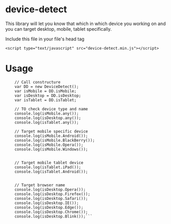 # device-detect
This library will let you know that which in which device you working on and you can target desktop, mobile, tablet specifically.

Include this file in your file's head tag
```
<script type="text/javascript" src="device-detect.min.js"></script>
```
# Usage
```
    // Call constructure
    var DD = new DeviceDetect();
    var isMobile = DD.isMobile;
    var isDesktop = DD.isDesktop;
    var isTablet = DD.isTablet;

    // TO check device type and name
    console.log(isMobile.any());
    console.log(isDesktop.any());
    console.log(isTablet.any());

    // Target mobile specific device
    console.log(isMobile.Android());
    console.log(isMobile.BlackBerry());
    console.log(isMobile.Opera());
    console.log(isMobile.Windows());


    // Target mobile tablet device
    console.log(isTablet.iPad());
    console.log(isTablet.Android());


    // Target browser name
    console.log(isDesktop.Opera());
    console.log(isDesktop.Firefox());
    console.log(isDesktop.Safari());
    console.log(isDesktop.IE());
    console.log(isDesktop.Edge());
    console.log(isDesktop.Chrome());
    console.log(isDesktop.Blink());```
